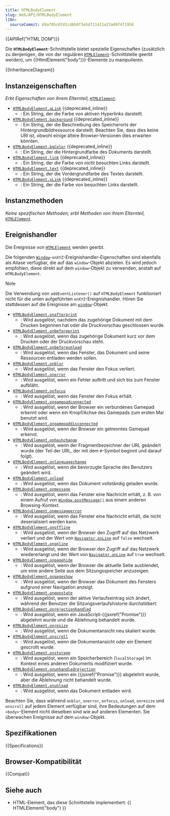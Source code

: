 ```yaml
---
title: HTMLBodyElement
slug: Web/API/HTMLBodyElement
l10n:
  sourceCommit: 69a705c07d1cd6b8f3e5d711421a23a09f471958
---
```


{{APIRef("HTML DOM")}}

Die **`HTMLBodyElement`**-Schnittstelle bietet spezielle Eigenschaften (zusätzlich zu denjenigen, die von der regulären [`HTMLElement`](/de/docs/Web/API/HTMLElement)-Schnittstelle geerbt werden), um {{HtmlElement("body")}}-Elemente zu manipulieren.

{{InheritanceDiagram}}

## Instanzeigenschaften

_Erbt Eigenschaften von ihrem Elternteil, [`HTMLElement`](/de/docs/Web/API/HTMLElement)._

- [`HTMLBodyElement.aLink`](/de/docs/Web/API/HTMLBodyElement/aLink) {{deprecated_inline}}
  - : Ein String, der die Farbe von aktiven Hyperlinks darstellt.
- [`HTMLBodyElement.background`](/de/docs/Web/API/HTMLBodyElement/background) {{deprecated_inline}}
  - : Ein String, der die Beschreibung des Speicherorts der Hintergrundbildressource darstellt. Beachten Sie, dass dies keine URI ist, obwohl einige ältere Browser-Versionen dies erwarten könnten.
- [`HTMLBodyElement.bgColor`](/de/docs/Web/API/HTMLBodyElement/bgColor) {{deprecated_inline}}
  - : Ein String, der die Hintergrundfarbe des Dokuments darstellt.
- [`HTMLBodyElement.link`](/de/docs/Web/API/HTMLBodyElement/link) {{deprecated_inline}}
  - : Ein String, der die Farbe von nicht besuchten Links darstellt.
- [`HTMLBodyElement.text`](/de/docs/Web/API/HTMLBodyElement/text) {{deprecated_inline}}
  - : Ein String, der die Vordergrundfarbe des Textes darstellt.
- [`HTMLBodyElement.vLink`](/de/docs/Web/API/HTMLBodyElement/vLink) {{deprecated_inline}}
  - : Ein String, der die Farbe von besuchten Links darstellt.

## Instanzmethoden

_Keine spezifischen Methoden; erbt Methoden von ihrem Elternteil, [`HTMLElement`](/de/docs/Web/API/HTMLElement)._

## Ereignishandler

Die Ereignisse von [`HTMLElement`](/de/docs/Web/API/HTMLElement) werden geerbt.

Die folgenden [`Window`](/de/docs/Web/API/Window)-`onXYZ`-Ereignishandler-Eigenschaften sind ebenfalls als Aliase verfügbar, die auf das `window`-Objekt abzielen. Es wird jedoch empfohlen, diese direkt auf dem `window`-Objekt zu verwenden, anstatt auf `HTMLBodyElement`.

> [!NOTE]
> Die Verwendung von `addEventListener()` auf `HTMLBodyElement` funktioniert nicht für die unten aufgeführten `onXYZ`-Ereignishandler. Hören Sie stattdessen auf die Ereignisse am [`window`](/de/docs/Web/API/Window)-Objekt.

- [`HTMLBodyElement.onafterprint`](/de/docs/Web/API/Window/afterprint_event)
  - : Wird ausgelöst, nachdem das zugehörige Dokument mit dem Drucken begonnen hat oder die Druckvorschau geschlossen wurde.
- [`HTMLBodyElement.onbeforeprint`](/de/docs/Web/API/Window/beforeprint_event)
  - : Wird ausgelöst, wenn das zugehörige Dokument kurz vor dem Drucken oder der Druckvorschau steht.
- [`HTMLBodyElement.onbeforeunload`](/de/docs/Web/API/Window/beforeunload_event)
  - : Wird ausgelöst, wenn das Fenster, das Dokument und seine Ressourcen entladen werden sollen.
- [`HTMLBodyElement.onblur`](/de/docs/Web/API/Window/blur_event)
  - : Wird ausgelöst, wenn das Fenster den Fokus verliert.
- [`HTMLBodyElement.onerror`](/de/docs/Web/API/Window/error_event)
  - : Wird ausgelöst, wenn ein Fehler auftritt und sich bis zum Fenster aufbläht.
- [`HTMLBodyElement.onfocus`](/de/docs/Web/API/Window/focus_event)
  - : Wird ausgelöst, wenn das Fenster den Fokus erhält.
- [`HTMLBodyElement.ongamepadconnected`](/de/docs/Web/API/Window/gamepadconnected_event)
  - : Wird ausgelöst, wenn der Browser ein verbundenes Gamepad erkennt oder wenn ein Knopf/Achse des Gamepads zum ersten Mal benutzt wird.
- [`HTMLBodyElement.ongamepaddisconnected`](/de/docs/Web/API/Window/gamepaddisconnected_event)
  - : Wird ausgelöst, wenn der Browser ein getrenntes Gamepad erkennt.
- [`HTMLBodyElement.onhashchange`](/de/docs/Web/API/Window/hashchange_event)
  - : Wird ausgelöst, wenn der Fragmentbezeichner der URL geändert wurde (der Teil der URL, der mit dem `#`-Symbol beginnt und darauf folgt).
- [`HTMLBodyElement.onlanguagechange`](/de/docs/Web/API/Window/languagechange_event)
  - : Wird ausgelöst, wenn die bevorzugte Sprache des Benutzers geändert wird.
- [`HTMLBodyElement.onload`](/de/docs/Web/API/Window/load_event)
  - : Wird ausgelöst, wenn das Dokument vollständig geladen wurde.
- [`HTMLBodyElement.onmessage`](/de/docs/Web/API/Window/message_event)
  - : Wird ausgelöst, wenn das Fenster eine Nachricht erhält, z. B. von einem Aufruf von [`Window.postMessage()`](/de/docs/Web/API/Window/postMessage) aus einem anderen Browsing-Kontext.
- [`HTMLBodyElement.onmessageerror`](/de/docs/Web/API/Window/messageerror_event)
  - : Wird ausgelöst, wenn das Fenster eine Nachricht erhält, die nicht deserialisiert werden kann.
- [`HTMLBodyElement.onoffline`](/de/docs/Web/API/Window/offline_event)
  - : Wird ausgelöst, wenn der Browser den Zugriff auf das Netzwerk verliert und der Wert von [`Navigator.onLine`](/de/docs/Web/API/Navigator/onLine) auf `false` wechselt.
- [`HTMLBodyElement.ononline`](/de/docs/Web/API/Window/online_event)
  - : Wird ausgelöst, wenn der Browser den Zugriff auf das Netzwerk wiedererlangt und der Wert von [`Navigator.onLine`](/de/docs/Web/API/Navigator/onLine) auf `true` wechselt.
- [`HTMLBodyElement.onpagehide`](/de/docs/Web/API/Window/pagehide_event)
  - : Wird ausgelöst, wenn der Browser die aktuelle Seite ausblendet, um eine andere Seite aus dem Sitzungsspeicher anzuzeigen.
- [`HTMLBodyElement.onpageshow`](/de/docs/Web/API/Window/pageshow_event)
  - : Wird ausgelöst, wenn der Browser das Dokument des Fensters aufgrund einer Navigation anzeigt.
- [`HTMLBodyElement.onpopstate`](/de/docs/Web/API/Window/popstate_event)
  - : Wird ausgelöst, wenn der aktive Verlaufseintrag sich ändert, während der Benutzer die Sitzungsverlaufshistorie durchstöbert.
- [`HTMLBodyElement.onrejectionhandled`](/de/docs/Web/API/Window/rejectionhandled_event)
  - : Wird ausgelöst, wenn ein JavaScript-{{jsxref("Promise")}} abgelehnt wurde und die Ablehnung behandelt wurde.
- [`HTMLBodyElement.onresize`](/de/docs/Web/API/Window/resize_event)
  - : Wird ausgelöst, wenn die Dokumentansicht neu skaliert wurde.
- [`HTMLBodyElement.onscroll`](/de/docs/Web/API/Window/scroll_event)
  - : Wird ausgelöst, wenn die Dokumentansicht oder ein Element gescrollt wurde.
- [`HTMLBodyElement.onstorage`](/de/docs/Web/API/Window/storage_event)
  - : Wird ausgelöst, wenn ein Speicherbereich (`localStorage`) im Kontext eines anderen Dokuments modifiziert wurde.
- [`HTMLBodyElement.onunhandledrejection`](/de/docs/Web/API/Window/unhandledrejection_event)
  - : Wird ausgelöst, wenn ein {{jsxref("Promise")}} abgelehnt wurde, aber die Ablehnung nicht behandelt wurde.
- [`HTMLBodyElement.onunload`](/de/docs/Web/API/Window/unload_event)
  - : Wird ausgelöst, wenn das Dokument entladen wird.

Beachten Sie, dass während `onblur`, `onerror`, `onfocus`, `onload`, `onresize` und `onscroll` auf jedem Element verfügbar sind, ihre Bedeutungen auf dem `<body>`-Element nicht dieselben sind wie auf anderen Elementen. Sie überwachen Ereignisse auf dem `window`-Objekt.

## Spezifikationen

{{Specifications}}

## Browser-Kompatibilität

{{Compat}}

## Siehe auch

- HTML-Element, das diese Schnittstelle implementiert: {{ HTMLElement("body") }}
